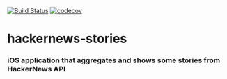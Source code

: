 [![Build Status](https://travis-ci.com/atereshkov/hackernews-stories.svg?branch=master)](https://travis-ci.com/atereshkov/hackernews-stories) [![codecov](https://codecov.io/gh/atereshkov/hackernews-stories/branch/master/graph/badge.svg)](https://codecov.io/gh/atereshkov/hackernews-stories)

# hackernews-stories

### iOS application that aggregates and shows some stories from HackerNews API
